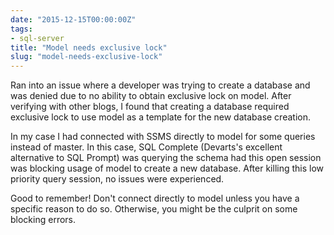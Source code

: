 ```yaml
---
date: "2015-12-15T00:00:00Z"
tags:
- sql-server
title: "Model needs exclusive lock"
slug: "model-needs-exclusive-lock"
---
```


Ran into an issue where a developer was trying to create a database and was denied due to no ability to obtain exclusive lock on model. After verifying with other blogs, I found that creating a database required exclusive lock to use model as a template for the new database creation.

In my case I had connected with SSMS directly to model for some queries instead of master. In this case, SQL Complete (Devarts's excellent alternative to SQL Prompt) was querying the schema had this open session was blocking usage of model to create a new database. After killing this low priority query session, no issues were experienced.

Good to remember! Don't connect directly to model unless you have a specific reason to do so. Otherwise, you might be the culprit on some blocking errors.

